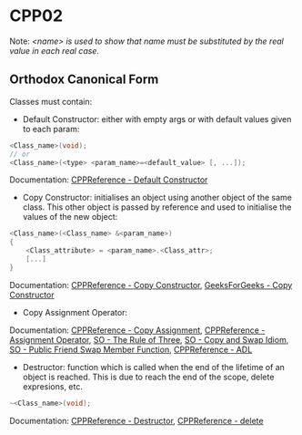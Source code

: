 # CPP02

Note: *\<name\> is used to show that name must be substituted by the real value in each real case.*

## Orthodox Canonical Form  
Classes must contain:
- Default Constructor: either with empty args or with default values
given to each param:  
``` c++
<Class_name>(void);
// or
<Class_name>(<type> <param_name>=<default_value> [, ...]);
```  
Documentation: [CPPReference - Default Constructor](https://en.cppreference.com/w/cpp/language/default_constructor)

- Copy Constructor: initialises an object using another object of the same
class. This other object is passed by reference and used to initialise the
values of the new object:  
``` c++
<Class_name>(<Class_name> &<param_name>)
{
	<Class_attribute> = <param_name>.<Class_attr>;
	[...]
}
```
Documentation: [CPPReference - Copy Constructor](https://en.cppreference.com/w/cpp/language/copy_constructor), [GeeksForGeeks - Copy Constructor](https://www.geeksforgeeks.org/copy-constructor-in-cpp/)  

- Copy Assignment Operator:

Documentation: [CPPReference - Copy Assignment](https://en.cppreference.com/w/cpp/language/copy_assignment), [CPPReference - Assignment Operator](https://en.cppreference.com/w/cpp/language/operators#Assignment_operator), [SO - The Rule of Three](https://stackoverflow.com/questions/4172722/what-is-the-rule-of-three), [SO - Copy and Swap Idiom](https://stackoverflow.com/questions/3279543/what-is-the-copy-and-swap-idiom), [SO - Public Friend Swap Member Function](https://stackoverflow.com/questions/5695548/public-friend-swap-member-function), [CPPReference - ADL](https://en.cppreference.com/w/cpp/language/adl)

- Destructor: function which is called when the end of the lifetime of an object is reached. This is due to reach the end of the scope, delete expresions, etc.  
``` c++
~<Class_name>(void);
```
Documentation: [CPPReference - Destructor](https://en.cppreference.com/w/cpp/language/destructor), [CPPReference - delete](https://en.cppreference.com/w/cpp/language/delete)
